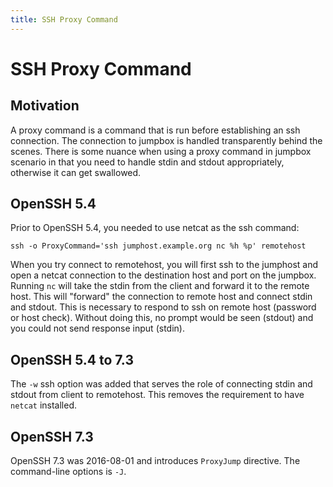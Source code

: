 ```yaml
---
title: SSH Proxy Command
---
```

# SSH Proxy Command

## Motivation
A proxy command is a command that is run before establishing an ssh connection.
The connection to jumpbox is handled transparently behind the scenes.
There is some nuance when using a proxy command in jumpbox scenario in that you need to handle stdin
and stdout appropriately, otherwise it can get swallowed.

## OpenSSH 5.4
Prior to OpenSSH 5.4, you needed to use netcat as the ssh command:
```
ssh -o ProxyCommand='ssh jumphost.example.org nc %h %p' remotehost
```
When you try connect to remotehost, you will first ssh to the jumphost and open a netcat connection
to the destination host and port on the jumpbox.
Running `nc` will take the stdin from the client and forward it to the remote host.
This will "forward" the connection to remote host and connect stdin and stdout.
This is necessary to respond to ssh on remote host (password or host check).
Without doing this, no prompt would be seen (stdout) and you could not send response input (stdin).

## OpenSSH 5.4 to 7.3
The `-w` ssh option was added that serves the role of connecting stdin and stdout from client to remotehost.
This removes the requirement to have `netcat` installed.

## OpenSSH 7.3
OpenSSH 7.3 was 2016-08-01 and introduces `ProxyJump` directive. The command-line options is `-J`.
